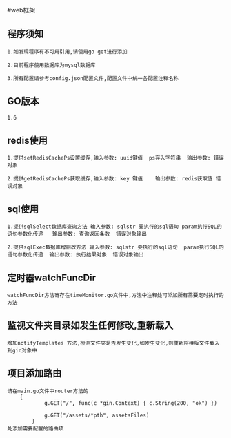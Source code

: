#web框架

## 程序须知
    
    1.如发现程序有不可用引用,请使用go get进行添加
    
    2.目前程序使用数据库为mysql数据库
    
    3.所有配置请参考config.json配置文件,配置文件中统一各配置注释名称
    
    
## GO版本
    1.6
    
    
## redis使用
    
    1.提供setRedisCachePs设置缓存,输入参数: uuid键值  ps存入字符串  输出参数: 错误对象
    
    2.提供getRedisCachePs获取缓存,输入参数: key 键值    输出参数: redis获取值 错误对象
    
## sql使用

    1.提供sqlSelect数据库查询方法 输入参数: sqlstr 要执行的sql语句 param执行SQL的语句参数化传递   输出参数: 查询返回条数  错误对象输出
    
    2.提供sqlExec数据库增删改方法 输入参数: sqlstr 要执行的sql语句  param执行SQL的语句参数化传递  输出参数: 执行结果对象  错误对象输出
    
    
## 定时器watchFuncDir

    watchFuncDir方法寄存在timeMonitor.go文件中,方法中注释处可添加所有需要定时执行的方法
    
## 监视文件夹目录如发生任何修改,重新载入

    增加notifyTemplates 方法,检测文件夹是否发生变化,如发生变化,则重新将模版文件载入到gin对象中
    
## 项目添加路由
    
    请在main.go文件中router方法的
        {
        		g.GET("/", func(c *gin.Context) { c.String(200, "ok") })
        
        		g.GET("/assets/*pth", assetsFiles)
        	}
    处添加需要配置的路由项